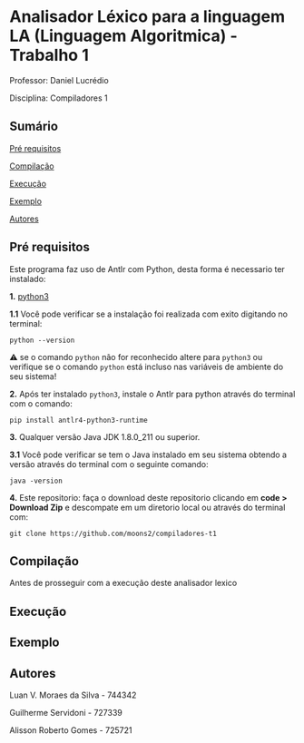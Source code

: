 # Analisador Léxico para a linguagem LA (Linguagem Algoritmica) - Trabalho 1

Professor: Daniel Lucrédio

Disciplina: Compiladores 1

## Sumário

[Pré requisitos](#pré-requisitos)

[Compilação](#compilação)

[Execução](#execução)

[Exemplo](#exemplo)

[Autores](#autores)

## Pré requisitos

Este programa faz uso de Antlr com Python, desta forma é necessario ter instalado:

**1.** [python3](https://www.python.org/ftp/python/3.9.2/python-3.9.2-amd64.exe)

**1.1** Você pode verificar se a instalação foi realizada com exito digitando no terminal:

```terminal
python --version
```

:warning: se o comando `python` não for reconhecido altere para `python3` ou verifique se o comando `python` está incluso nas variáveis de ambiente do seu sistema!

**2.** Após ter instalado `python3`, instale o Antlr para python através do terminal com o comando:

```terminal
pip install antlr4-python3-runtime
```

**3.** Qualquer versão Java JDK 1.8.0_211 ou superior.

**3.1** Você pode verificar se tem o Java instalado em seu sistema obtendo a versão através do terminal com o seguinte comando:

```terminal
java -version
```

**4.** Este repositorio: faça o download deste repositorio clicando em **code > Download Zip** e descompate em um diretorio local ou através do terminal com:

```terminal
git clone https://github.com/moons2/compiladores-t1
```

## Compilação

Antes de prosseguir com a execução deste analisador lexico

## Execução

## Exemplo

## Autores

Luan V. Moraes da Silva - 744342

Guilherme Servidoni - 727339

Alisson Roberto Gomes - 725721
